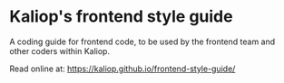 # Kaliop's frontend style guide

A coding guide for frontend code, to be used by the frontend team and other coders within Kaliop.

Read online at: https://kaliop.github.io/frontend-style-guide/
